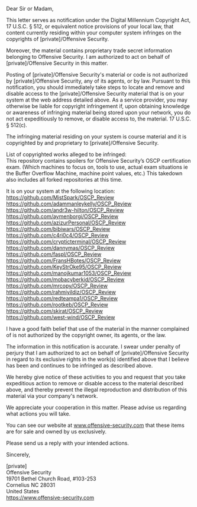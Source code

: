 Dear Sir or Madam,

This letter serves as notification under the Digital Millennium Copyright Act, 17 U.S.C. § 512, or equivalent notice provisions of your local law, that content currently residing within your computer system infringes on the copyrights of [private]/Offensive Security.

Moreover, the material contains proprietary trade secret information belonging to Offensive Security. I am authorized to act on behalf of [private]/Offensive Security in this matter.

Posting of [private]/Offensive Security's material or code is not authorized by [private]/Offensive Security, any of its agents, or by law. Pursuant to this notification, you should immediately take steps to locate and remove and disable access to the [private]/Offensive Security material that is on your system at the web address detailed above. As a service provider, you may otherwise be liable for copyright infringement if, upon obtaining knowledge or awareness of infringing material being stored upon your network, you do not act expeditiously to remove, or disable access to, the material. 17 U.S.C. § 512(c).

The infringing material residing on your system is course material and it is copyrighted by and proprietary to [private]/Offensive Security.

List of copyrighted works alleged to be infringed:  
This repository contains spoilers for Offensive Security’s OSCP certification exam. (Which machines to focus on, tools to use, actual exam situations ie the Buffer Overflow Machine, machine point values, etc.) This takedown also includes all forked repositories at this time.

It is on your system at the following location:  
https://github.com/MistSpark/OSCP_Review  
https://github.com/adammanleykelly/OSCP_Review  
https://github.com/andr3w-hilton/OSCP_Review  
https://github.com/aymenborgi/OSCP_Review  
https://github.com/azizurPersonal/OSCP_Review  
https://github.com/bibiwars/OSCP_Review  
https://github.com/c4ri0c4/OSCP_Review  
https://github.com/crypticterminal/OSCP_Review  
https://github.com/dannymas/OSCP_Review  
https://github.com/faspl/OSCP_Review  
https://github.com/FransHBotes/OSCP_Review  
https://github.com/KeyStrOke95/OSCP_Review  
https://github.com/manojkumar1053/OSCP_Review  
https://github.com/mobacyberkid/OSCP_Review  
https://github.com/mrcopy/OSCP_Review  
https://github.com/rahmiyildiz/OSCP_Review  
https://github.com/redteampa1/OSCP_Review  
https://github.com/rootkeb/OSCP_Review  
https://github.com/skirat/OSCP_Review  
https://github.com/west-wind/OSCP_Review

I have a good faith belief that use of the material in the manner complained of is not authorized by the copyright owner, its agents, or the law.

The information in this notification is accurate. I swear under penalty of perjury that I am authorized to act on behalf of [private]/Offensive Security in regard to its exclusive rights in the work(s) identified above that I believe has been and continues to be infringed as described above.

We hereby give notice of these activities to you and request that you take expeditious action to remove or disable access to the material described above, and thereby prevent the illegal reproduction and distribution of this material via your company's network.

We appreciate your cooperation in this matter. Please advise us regarding what actions you will take.

You can see our website at www.offensive-security.com that these items are for sale and owned by us exclusively.

Please send us a reply with your intended actions.

Sincerely,

[private]  
Offensive Security  
19701 Bethel Church Road, #103-253  
Cornelius NC 28031  
United States  
https://www.offensive-security.com
